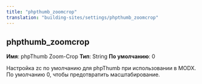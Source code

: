 ```yaml
---
title: "phpthumb_zoomcrop"
translation: "building-sites/settings/phpthumb_zoomcrop"
---
```


## phpthumb\_zoomcrop

**Имя**: phpThumb Zoom-Crop
**Тип**: String
**По умолчанию**: 0

Настройка zc по умолчанию для phpThumb при использовании в MODX. По умолчанию 0, чтобы предотвратить масштабирование.